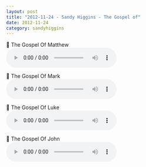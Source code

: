 ```yaml
---
layout: post
title: "2012-11-24 - Sandy Higgins - The Gospel of"
date: 2012-11-24
category: sandyhiggins
---
```


<p>
🎵 The Gospel Of Matthew <br>
<audio controls>
  <source src="https://archive.org/download/sandy-higgins-ministry-messages/2012-11-24%20-%20Sandy%20Higgins%20-%20The%20Gospel%20of/The-Gospel-of01-Matthew-Sandy-H.mp3" type="audio/mpeg">
  Your browser does not support the audio element.
</audio>
</p>
<p>
🎵 The Gospel Of Mark <br>
<audio controls>
  <source src="https://archive.org/download/sandy-higgins-ministry-messages/2012-11-24%20-%20Sandy%20Higgins%20-%20The%20Gospel%20of/The-Gospel-of02-Mark-Sandy-H.mp3" type="audio/mpeg">
  Your browser does not support the audio element.
</audio>
</p>
<p>
🎵 The Gospel Of Luke <br>
<audio controls>
  <source src="https://archive.org/download/sandy-higgins-ministry-messages/2012-11-24%20-%20Sandy%20Higgins%20-%20The%20Gospel%20of/The-Gospel-of03-Luke-Sandy-H.mp3" type="audio/mpeg">
  Your browser does not support the audio element.
</audio>
</p>
<p>
🎵 The Gospel Of John <br>
<audio controls>
  <source src="https://archive.org/download/sandy-higgins-ministry-messages/2012-11-24%20-%20Sandy%20Higgins%20-%20The%20Gospel%20of/The-Gospel-of04-John-Sandy-H.mp3" type="audio/mpeg">
  Your browser does not support the audio element.
</audio>
</p>
